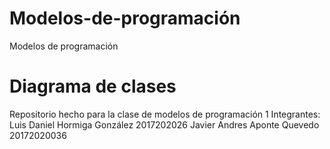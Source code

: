 # Modelos-de-programación
Modelos de programación 

# Diagrama de clases




Repositorio hecho para la clase de modelos de programación 1
Integrantes:
Luis Daniel Hormiga González 2017202026
Javier Andres Aponte Quevedo 20172020036
